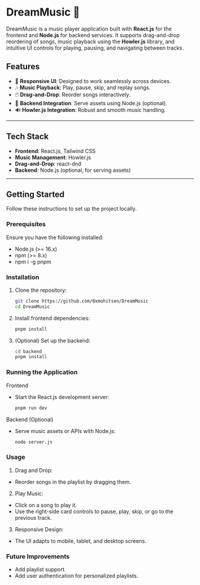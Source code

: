 # DreamMusic 🎵

DreamMusic is a music player application built with **React.js** for the frontend and **Node.js** for backend services. It supports drag-and-drop reordering of songs, music playback using the **Howler.js** library, and intuitive UI controls for playing, pausing, and navigating between tracks.

## Features

- 🎨 **Responsive UI**: Designed to work seamlessly across devices.
- 🎶 **Music Playback**: Play, pause, skip, and replay songs.
- 🖱️ **Drag-and-Drop**: Reorder songs interactively.
- 💾 **Backend Integration**: Serve assets using Node.js (optional).
- 🔊 **Howler.js Integration**: Robust and smooth music handling.

---

## Tech Stack

- **Frontend**: React.js, Tailwind CSS
- **Music Management**: Howler.js
- **Drag-and-Drop**: react-dnd
- **Backend**: Node.js (optional, for serving assets)

---

## Getting Started

Follow these instructions to set up the project locally.

### Prerequisites

Ensure you have the following installed:

- Node.js (>= 16.x)
- npm (>= 8.x)
- npm i -g pnpm

### Installation

1. Clone the repository:
   ```bash
   git clone https://github.com/0xmohitsen/DreamMusic
   cd DreamMusic
   ```
2. Install frontend dependencies:
   ```bash
   pnpm install
   ```
3. (Optional) Set up the backend:
   ```bash
   cd backend
   pnpm install
   ```

### Running the Application

Frontend

- Start the React.js development server:
  ```bash
  pnpm run dev
  ```

Backend (Optional)

- Serve music assets or APIs with Node.js:
  ```bash
  node server.js
  ```

### Usage

1. Drag and Drop:

- Reorder songs in the playlist by dragging them.

2. Play Music:

- Click on a song to play it.
- Use the right-side card controls to pause, play, skip, or go to the previous track.

3. Responsive Design:

- The UI adapts to mobile, tablet, and desktop screens.

### Future Improvements

- Add playlist support.
- Add user authentication for personalized playlists.
